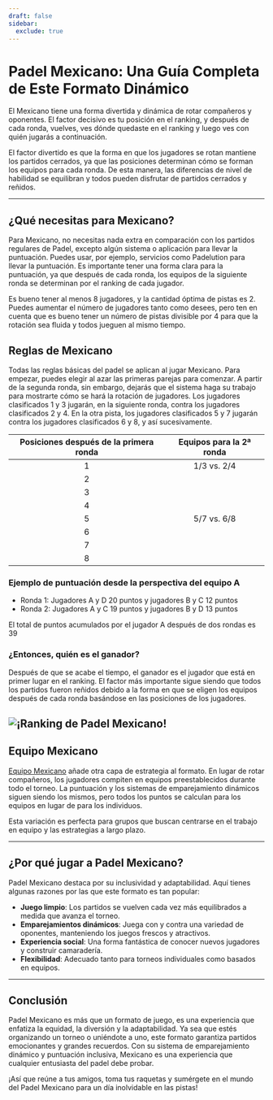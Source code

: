 ```yaml
---
draft: false
sidebar:
  exclude: true
---
```


# Padel Mexicano: Una Guía Completa de Este Formato Dinámico

El Mexicano tiene una forma divertida y dinámica de rotar compañeros y oponentes. El factor decisivo es tu posición en el ranking, y después de cada ronda, vuelves, ves dónde quedaste en el ranking y luego ves con quién jugarás a continuación.

El factor divertido es que la forma en que los jugadores se rotan mantiene los partidos cerrados, ya que las posiciones determinan cómo se forman los equipos para cada ronda. De esta manera, las diferencias de nivel de habilidad se equilibran y todos pueden disfrutar de partidos cerrados y reñidos.


---

## ¿Qué necesitas para Mexicano?

Para Mexicano, no necesitas nada extra en comparación con los partidos regulares de Padel, excepto algún sistema o aplicación para llevar la puntuación. Puedes usar, por ejemplo, servicios como Padelution para llevar la puntuación. Es importante tener una forma clara para la puntuación, ya que después de cada ronda, los equipos de la siguiente ronda se determinan por el ranking de cada jugador.

Es bueno tener al menos 8 jugadores, y la cantidad óptima de pistas es 2. Puedes aumentar el número de jugadores tanto como desees, pero ten en cuenta que es bueno tener un número de pistas divisible por 4 para que la rotación sea fluida y todos jueguen al mismo tiempo.

## Reglas de Mexicano
Todas las reglas básicas del padel se aplican al jugar Mexicano. Para empezar, puedes elegir al azar las primeras parejas para comenzar. A partir de la segunda ronda, sin embargo, dejarás que el sistema haga su trabajo para mostrarte cómo se hará la rotación de jugadores. Los jugadores clasificados 1 y 3 jugarán, en la siguiente ronda, contra los jugadores clasificados 2 y 4. En la otra pista, los jugadores clasificados 5 y 7 jugarán contra los jugadores clasificados 6 y 8, y así sucesivamente.

| Posiciones después de la primera ronda | Equipos para la 2ª ronda |
|:--------------------------------------:|:-----------------------:|
|                    1                   |        1/3 vs. 2/4      |
|                    2                   |                         |
|                    3                   |                         |
|                    4                   |                         |
|                    5                   |        5/7 vs. 6/8      |
|                    6                   |                         |
|                    7                   |                         |
|                    8                   |                         |


### Ejemplo de puntuación desde la perspectiva del equipo A
- Ronda 1: Jugadores A y D 20 puntos y jugadores B y C 12 puntos
- Ronda 2: Jugadores A y C 19 puntos y jugadores B y D 13 puntos

El total de puntos acumulados por el jugador A después de dos rondas es 39


### ¿Entonces, quién es el ganador?
Después de que se acabe el tiempo, el ganador es el jugador que está en primer lugar en el ranking. El factor más importante sigue siendo que todos los partidos fueron reñidos debido a la forma en que se eligen los equipos después de cada ronda basándose en las posiciones de los jugadores.

![¡Ranking de Padel Mexicano!](/es/images/padel-mexicano.png "Ranking de Padel Mexicano")
---


## Equipo Mexicano

[Equipo Mexicano](/es/team-mexicano) añade otra capa de estrategia al formato. En lugar de rotar compañeros, los jugadores compiten en equipos preestablecidos durante todo el torneo. La puntuación y los sistemas de emparejamiento dinámicos siguen siendo los mismos, pero todos los puntos se calculan para los equipos en lugar de para los individuos.

Esta variación es perfecta para grupos que buscan centrarse en el trabajo en equipo y las estrategias a largo plazo.

---
## ¿Por qué jugar a Padel Mexicano?

Padel Mexicano destaca por su inclusividad y adaptabilidad. Aquí tienes algunas razones por las que este formato es tan popular:
- **Juego limpio**: Los partidos se vuelven cada vez más equilibrados a medida que avanza el torneo.
- **Emparejamientos dinámicos**: Juega con y contra una variedad de oponentes, manteniendo los juegos frescos y atractivos.
- **Experiencia social**: Una forma fantástica de conocer nuevos jugadores y construir camaradería.
- **Flexibilidad**: Adecuado tanto para torneos individuales como basados en equipos.

---

## Conclusión

Padel Mexicano es más que un formato de juego, es una experiencia que enfatiza la equidad, la diversión y la adaptabilidad. Ya sea que estés organizando un torneo o uniéndote a uno, este formato garantiza partidos emocionantes y grandes recuerdos. Con su sistema de emparejamiento dinámico y puntuación inclusiva, Mexicano es una experiencia que cualquier entusiasta del padel debe probar.

¡Así que reúne a tus amigos, toma tus raquetas y sumérgete en el mundo del Padel Mexicano para un día inolvidable en las pistas!